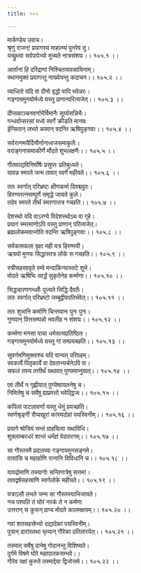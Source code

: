 ```yaml
---
title: १०५

---
```

मार्कण्डेय उवाच।  
श्रृणु राजन्! प्रयागस्य माहात्म्यं पुनरेव तु।  
यच्छ्रुत्वा सर्वपापेभ्यो मुच्यते नात्रसंशयः।। १०५.१ ।।  
  
आर्तानां हि दरिद्राणां निश्चितव्यवसायिनाम्।  
स्थानमुक्तं प्रयागन्तु नाख्येयन्तु कदाचन।। १०५.२ ।।  
  
व्याधितो यदि वा दीनो वृद्धो वापि भवेन्नरः।  
गङ्गायमुनयोर्मध्ये यस्तु प्राणान्परित्यजेत्।। १०५.३ ।।  
  
दीप्तकाञ्चनवर्णाभैर्विमानैः सूर्य्यसन्निभैः।  
गन्धर्वाप्सरसां मध्ये स्वर्गे क्रीडति मानवः  
ईप्सितान् लभते कामान् वदन्ति ऋषिपुङ्गवाः।। १०५.४ ।।  
  
सर्वरत्नमयैर्दिव्यैर्नानाध्वजसमाकुलैः।  
वराङ्गनासमाकीर्णै र्मोदते शुभलक्षणैः।। १०५.५ ।।  
  
गीतवाद्यविनिर्घोषैः प्रसुप्तः प्रतिबुध्यते।  
यावन्न स्मरते जन्म तावत् स्वर्गे महीयते।। १०५.६ ।।  
  
ततः स्वर्गात् परिभ्रष्टः क्षीणकर्मा दिवश्च्युतः।  
हिरण्यरत्नसम्पूर्णे समृद्धे जायते कुले।  
तदेव स्मरते तीर्थं स्मरणात्तत्र गच्छति।। १०५.७ ।।  
  
देशस्थो यदि वाऽरण्ये विदेशस्थोऽथ वा गृहे।  
प्रयागं स्मरमाणोऽपि यस्तु प्राणान् परित्यजेत्।  
ब्रह्मलोकमवाप्नोति वदन्ति ऋषिपुङ्गवाः।। १०५.८ ।।  
  
सर्वकामफला वृक्षा मही यत्र हिरण्मयी।  
ऋषयो मुनयः सिद्धास्तत्र लोके स गच्छति।। १०५.९ ।।  
  
स्त्रीसहस्रावृते रम्ये मन्दाकिन्यास्तटे शुभे।  
मोदते ऋषिभिः सार्द्धं सुकृतेनेह कर्म्मणा।। १०५.१० ।।  
  
सिद्धचारणगन्धर्वैः पूज्यते सिद्धि दैवतैः।  
ततः स्वर्गात् परिभ्रष्टो जम्बूद्वीपपतिर्भवेत्।। १०५.११ ।।  
  
ततः शुभानि कर्माणि चिन्तयानः पुनः पुनः।  
गुणवान् वित्तसम्पन्नो भवतीह न संशयः।। १०५.१२ ।।  
  
कर्म्मणा मनसा वाचा धर्मसत्यप्रतिष्ठितः।  
गङ्गायमुनयोर्मध्ये यस्तु गां सम्प्रयच्छति।। १०५.१३ ।।  
  
सुवर्णमणिमुक्ताश्च यदि वान्यत् परिग्रहम्।  
स्वकार्ये पितृकार्ये वा देवताभ्यर्चनेऽपि वा।  
सफलं तस्य तत्तीर्थं यथावत् पुण्यमाप्नुयात्।। १०५.१४ ।।  
  
एवं तीर्थे न गृह्णीयात् पुण्येष्वायतनेषु च।  
निमित्तेषु च सर्वेषु ह्यप्रमत्तो भवेद्द्विजः।। १०५.१५ ।।  
  
कपिलां पाटलावर्णां यस्तु धेनुं प्रयच्छति।  
स्वर्णश्रृङ्गीं रौप्यखुरां कांस्यदोहां पयस्विनीम्।। १०५.१६ ।।  
  
प्रयागे श्रोत्रियं सन्तं ग्राहयित्वा यथाविधि।  
शुक्लाम्बरधरं शान्तं धर्मज्ञं वेदपारगम्।। १०५.१७ ।।  
  
सा गौस्तस्मै प्रदातव्या गङ्गायमुनसङ्गमे।  
वासांसि च महार्हाणि रत्नानि विविधानि च।। १०५.१८ ।।  
  
यावद्रोमाणि तस्यागोः सन्तिगात्रेषु सत्तम!।  
तावद्वर्षसहस्राणि स्वर्गलोके महीयते।। १०५.१९ ।।  
  
यत्राऽसौ लभते जन्म सा गौस्तस्याभिजायते।  
नच पश्यति तं घोरं नरकं ते न कर्मणा  
उत्तरान् स कुरून् प्राप्य मोदते कालमक्षयम्।। १०५.२० ।।  
  
गवां शतसहस्रेभ्यो दद्यादेकां पयस्विनीम्।  
पुत्रान् दारांस्तथा भृत्यान् गौरेका प्रतितारयेत्।। १०५.२१ ।।  
  
तस्मात् सर्वेषु दानेषु गोदानन्तु विशिष्यते।  
दुर्गमे विषमे घोरे महापातकसम्भवे।।  
गौरेव रक्षां कुरुते तस्माद्देया द्विजोत्तमे।। १०५.२२ ।।